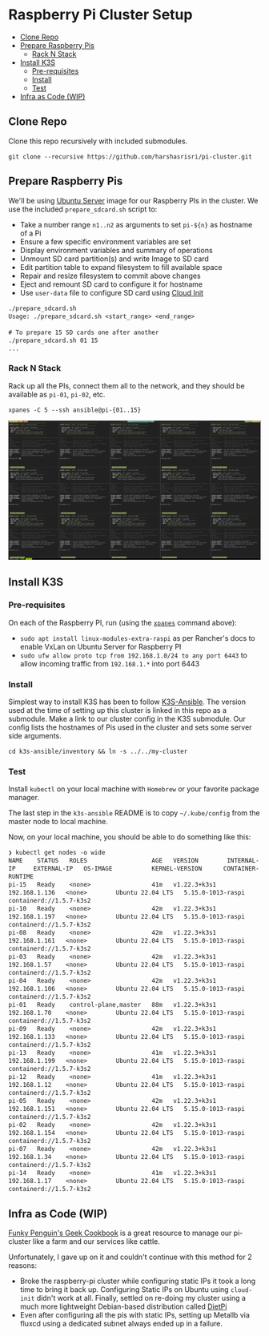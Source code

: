 # Raspberry Pi Cluster Setup

<!-- vim-markdown-toc GFM -->

* [Clone Repo](#clone-repo)
* [Prepare Raspberry Pis](#prepare-raspberry-pis)
    * [Rack N Stack](#rack-n-stack)
* [Install K3S](#install-k3s)
    * [Pre-requisites](#pre-requisites)
    * [Install](#install)
    * [Test](#test)
* [Infra as Code (WIP)](#infra-as-code-wip)

<!-- vim-markdown-toc -->

## Clone Repo
Clone this repo recursively with included submodules.
```
git clone --recursive https://github.com/harshasrisri/pi-cluster.git
```

## Prepare Raspberry Pis
We'll be using [Ubuntu Server](https://ubuntu.com/download/raspberry-pi) image for our Raspberry PIs in the cluster. We use the included `prepare_sdcard.sh` script to:
- Take a number range `n1..n2` as arguments to set `pi-${n}` as hostname of a Pi
- Ensure a few specific environment variables are set
- Display environment variables and summary of operations
- Unmount SD card partition(s) and write Image to SD card
- Edit partition table to expand filesystem to fill available space
- Repair and resize filesystem to commit above changes
- Eject and remount SD card to configure it for hostname
- Use `user-data` file to configure SD card using [Cloud Init](https://cloudinit.readthedocs.io)
```
./prepare_sdcard.sh
Usage: ./prepare_sdcard.sh <start_range> <end_range>

# To prepare 15 SD cards one after another
./prepare_sdcard.sh 01 15
...
```

### Rack N Stack
Rack up all the PIs, connect them all to the network, and they should be available as `pi-01`, `pi-02`, etc.
```
xpanes -C 5 --ssh ansible@pi-{01..15}

```
![tmux-xpanes](rpi/pi-cluster.png)

## Install K3S
### Pre-requisites
On each of the Raspberry PI, run (using the [`xpanes`](https://github.com/greymd/tmux-xpanes) command above):
- `sudo apt install linux-modules-extra-raspi` as per Rancher's docs to enable VxLan on Ubuntu Server for Raspberry PI
- `sudo ufw allow proto tcp from 192.168.1.0/24 to any port 6443` to allow incoming traffic from `192.168.1.*` into port 6443

### Install
Simplest way to install K3S has been to follow [K3S-Ansible](https://github.com/k3s-io/k3s-ansible). The version used at the time of setting up this cluster is linked in this repo as a submodule. Make a link to our cluster config in the K3S submodule. Our config lists the hostnames of Pis used in the cluster and sets some server side arguments.
```
cd k3s-ansible/inventory && ln -s ../../my-cluster
```

### Test
Install `kubectl` on your local machine with `Homebrew` or your favorite package manager.

The last step in the `k3s-ansible` README is to copy `~/.kube/config` from the master node to local machine.

Now, on your local machine, you should be able to do something like this:
```
❯ kubectl get nodes -o wide
NAME    STATUS   ROLES                  AGE   VERSION        INTERNAL-IP     EXTERNAL-IP   OS-IMAGE           KERNEL-VERSION      CONTAINER-RUNTIME
pi-15   Ready    <none>                 41m   v1.22.3+k3s1   192.168.1.136   <none>        Ubuntu 22.04 LTS   5.15.0-1013-raspi   containerd://1.5.7-k3s2
pi-10   Ready    <none>                 42m   v1.22.3+k3s1   192.168.1.197   <none>        Ubuntu 22.04 LTS   5.15.0-1013-raspi   containerd://1.5.7-k3s2
pi-08   Ready    <none>                 42m   v1.22.3+k3s1   192.168.1.161   <none>        Ubuntu 22.04 LTS   5.15.0-1013-raspi   containerd://1.5.7-k3s2
pi-03   Ready    <none>                 42m   v1.22.3+k3s1   192.168.1.57    <none>        Ubuntu 22.04 LTS   5.15.0-1013-raspi   containerd://1.5.7-k3s2
pi-04   Ready    <none>                 42m   v1.22.3+k3s1   192.168.1.106   <none>        Ubuntu 22.04 LTS   5.15.0-1013-raspi   containerd://1.5.7-k3s2
pi-01   Ready    control-plane,master   88m   v1.22.3+k3s1   192.168.1.70    <none>        Ubuntu 22.04 LTS   5.15.0-1013-raspi   containerd://1.5.7-k3s2
pi-09   Ready    <none>                 42m   v1.22.3+k3s1   192.168.1.133   <none>        Ubuntu 22.04 LTS   5.15.0-1013-raspi   containerd://1.5.7-k3s2
pi-13   Ready    <none>                 41m   v1.22.3+k3s1   192.168.1.199   <none>        Ubuntu 22.04 LTS   5.15.0-1013-raspi   containerd://1.5.7-k3s2
pi-12   Ready    <none>                 41m   v1.22.3+k3s1   192.168.1.12    <none>        Ubuntu 22.04 LTS   5.15.0-1013-raspi   containerd://1.5.7-k3s2
pi-05   Ready    <none>                 42m   v1.22.3+k3s1   192.168.1.151   <none>        Ubuntu 22.04 LTS   5.15.0-1013-raspi   containerd://1.5.7-k3s2
pi-02   Ready    <none>                 42m   v1.22.3+k3s1   192.168.1.154   <none>        Ubuntu 22.04 LTS   5.15.0-1013-raspi   containerd://1.5.7-k3s2
pi-07   Ready    <none>                 42m   v1.22.3+k3s1   192.168.1.34    <none>        Ubuntu 22.04 LTS   5.15.0-1013-raspi   containerd://1.5.7-k3s2
pi-14   Ready    <none>                 41m   v1.22.3+k3s1   192.168.1.17    <none>        Ubuntu 22.04 LTS   5.15.0-1013-raspi   containerd://1.5.7-k3s2
```

## Infra as Code (WIP)
[Funky Penguin's Geek Cookbook](https://geek-cookbook.funkypenguin.co.nz/) is a great resource to manage our pi-cluster like a farm and our services like cattle. 

Unfortunately, I gave up on it and couldn't continue with this method for 2 reasons:
- Broke the raspberry-pi cluster while configuring static IPs it took a long time to bring it back up. Configuring Static IPs on Ubuntu using `cloud-init` didn't work at all. Finally, settled on re-doing my cluster using a much more lightweight Debian-based distribution called [DietPi](https://dietpi.com/)
- Even after configuring all the pis with static IPs, setting up Metallb via fluxcd using a dedicated subnet always ended up in a failure.
